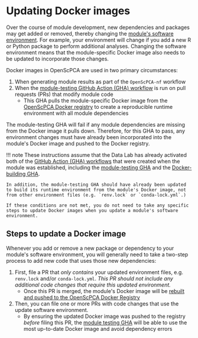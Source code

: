 # Updating Docker images

Over the course of module development, new dependencies and packages may get added or removed, thereby changing the [module's software environment](../managing-software/index.md).
For example, your environment will change if you add a new R or Python package to perform additional analyses.
Changing the software environment means that the module-specific Docker image also needs to be updated to incorporate those changes.

Docker images in OpenScPCA are used in two primary circumstances:

1. When generating module results as part of the `OpenScPCA-nf` workflow <!-- STUB_LINK -->
2. When the [module-testing GitHub Action (GHA) workflow](../workflows/run-module-gha.md) is run on pull requests (PRs) that modify module code
    - This GHA pulls the module-specific Docker image from the [OpenScPCA Docker registry](https://gallery.ecr.aws/openscpca/) to create a reproducible runtime environment with all module dependencies

The module-testing GHA will fail if any module dependencies are missing from the Docker image it pulls down.
Therefore, for this GHA to pass, any environment changes must have already been incorporated into the module's Docker image and pushed to the Docker registry.

!!! note
    These instructions assume that the Data Lab has already activated both of the [GitHub Action (GHA) workflows](../../contributing-to-analyses/analysis-modules/creating-a-module.md#module-workflows) that were created when the module was established, including the [module-testing GHA](../workflows/run-module-gha.md) and the [Docker-building GHA](#STUB_LINK../workflows/docker-build-gha.md).

    In addition, the module-testing GHA should have already been updated to build its runtime environment from the module's Docker image, not from other environment files (e.g. `renv.lock` or `conda-lock.yml`.)

    If these conditions are not met, you do not need to take any specific steps to update Docker images when you update a module's software environment.

## Steps to update a Docker image

Whenever you add or remove a new package or dependency to your module's software environment, you will generally need to take a two-step process to add new code that uses those new dependencies:

1. First, file a PR that _only contains_ your updated environment files, e.g. `renv.lock` and/or `conda-lock.yml`.
_This PR should not include any additional code changes that require this updated environment._
    - Once this PR is merged, the module's Docker image will be [rebuilt and pushed to the OpenScPCA Docker Registry](#STUB_LINK../workflows/docker-build-gha.md)
1. Then, you can file one or more PRs with code changes that use the update software environment.
    - By ensuring the updated Docker image was pushed to the registry _before_ filing this PR, the [module testing GHA](../workflows/run-module-gha.md) will be able to use the most up-to-date Docker image and avoid dependency errors
